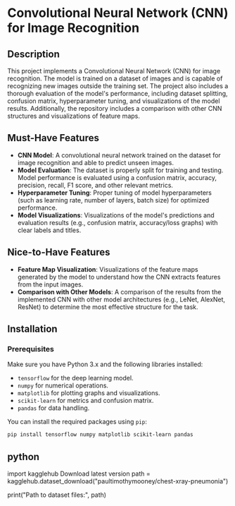 # Convolutional Neural Network (CNN) for Image Recognition

## Description

This project implements a Convolutional Neural Network (CNN) for image recognition. The model is trained on a dataset of images and is capable of recognizing new images outside the training set. The project also includes a thorough evaluation of the model's performance, including dataset splitting, confusion matrix, hyperparameter tuning, and visualizations of the model results. Additionally, the repository includes a comparison with other CNN structures and visualizations of feature maps.

## Must-Have Features

- **CNN Model**: A convolutional neural network trained on the dataset for image recognition and able to predict unseen images.
- **Model Evaluation**: The dataset is properly split for training and testing. Model performance is evaluated using a confusion matrix, accuracy, precision, recall, F1 score, and other relevant metrics.
- **Hyperparameter Tuning**: Proper tuning of model hyperparameters (such as learning rate, number of layers, batch size) for optimized performance.
- **Model Visualizations**: Visualizations of the model's predictions and evaluation results (e.g., confusion matrix, accuracy/loss graphs) with clear labels and titles.

## Nice-to-Have Features

- **Feature Map Visualization**: Visualizations of the feature maps generated by the model to understand how the CNN extracts features from the input images.
- **Comparison with Other Models**: A comparison of the results from the implemented CNN with other model architectures (e.g., LeNet, AlexNet, ResNet) to determine the most effective structure for the task.

## Installation

### Prerequisites

Make sure you have Python 3.x and the following libraries installed:

- `tensorflow` for the deep learning model.
- `numpy` for numerical operations.
- `matplotlib` for plotting graphs and visualizations.
- `scikit-learn` for metrics and confusion matrix.
- `pandas` for data handling.

You can install the required packages using `pip`:

```bash
pip install tensorflow numpy matplotlib scikit-learn pandas
```
## python
import kagglehub
Download latest version
path = kagglehub.dataset_download("paultimothymooney/chest-xray-pneumonia")

print("Path to dataset files:", path)

